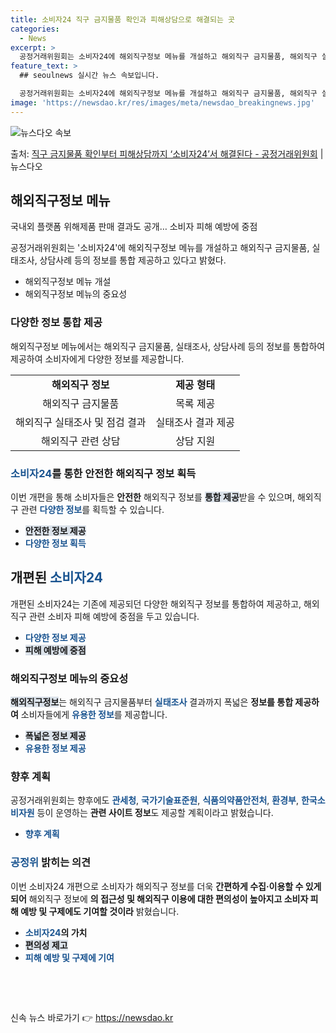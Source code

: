 ```yaml
---
title: 소비자24 직구 금지물품 확인과 피해상담으로 해결되는 곳
categories:
  - News
excerpt: >
  공정거래위원회는 소비자24에 해외직구정보 메뉴를 개설하고 해외직구 금지물품, 해외직구 실태조사점검결과, 상담…
feature_text: >
  ## seoulnews 실시간 뉴스 속보입니다.

  공정거래위원회는 소비자24에 해외직구정보 메뉴를 개설하고 해외직구 금지물품, 해외직구 실태조사점검결과, 상담…
image: 'https://newsdao.kr/res/images/meta/newsdao_breakingnews.jpg'
---
```


![뉴스다오 속보](https://newsdao.kr/res/images/meta/newsdao_breakingnews.jpg)

<p>출처: <a href="https://newsdao.kr/3830" rel="dofollow">직구 금지물품 확인부터 피해상담까지 ‘소비자24’서 해결된다  - 공정거래위원회</a> | 뉴스다오</p>

<h2 data-ke-size="size26">해외직구정보 메뉴</h2>
<p data-ke-size="size16">국내외 플랫폼 위해제품 판매 결과도 공개… 소비자 피해 예방에 중점</p>
<p data-ke-size="size16">공정거래위원회는 '소비자24'에 해외직구정보 메뉴를 개설하고 해외직구 금지물품, 실태조사, 상담사례 등의 정보를 통합 제공하고 있다고 밝혔다.</p>
<ul>
<li>해외직구정보 메뉴 개설</li>
<li>해외직구정보 메뉴의 중요성</li>
</ul>

<h3>다양한 정보 통합 제공</h3>
<p data-ke-size="size16">해외직구정보 메뉴에서는 해외직구 금지물품, 실태조사, 상담사례 등의 정보를 통합하여 제공하여 소비자에게 다양한 정보를 제공합니다.</p>
<table>
  <tr>
    <td style="text-align: center; height: 17px;"><b>해외직구 정보</b></td>
    <td style="text-align: center; height: 17px;"><b>제공 형태</b></td>
  </tr>
  <tr>
    <td style="text-align: center; height: 17px;">해외직구 금지물품</td>
    <td style="text-align: center; height: 17px;">목록 제공</td>
  </tr>
  <tr>
    <td style="text-align: center; height: 17px;">해외직구 실태조사 및 점검 결과</td>
    <td style="text-align: center; height: 17px;">실태조사 결과 제공</td>
  </tr>
  <tr>
    <td style="text-align: center; height: 17px;">해외직구 관련 상담</td>
    <td style="text-align: center; height: 17px;">상담 지원</td>
  </tr>
</table>

<h3><span style="color: #1a5490;">소비자24</span>를 통한 안전한 해외직구 정보 획득</h3>
<p data-ke-size="size16">이번 개편을 통해 소비자들은 <b>안전한</b> 해외직구 정보를 <b><span style="background-color: #21538527;">통합 제공</span></b>받을 수 있으며, 해외직구 관련 <b><span style="color: #1a5490;">다양한 정보</span></b>를 획득할 수 있습니다.</p>
<ul>
<li><b><span style="background-color: #21538527;">안전한 정보 제공</span></b></li>
<li><b><span style="color: #1a5490;">다양한 정보 획득</span></b></li>
</ul>

<h2 data-ke-size="size26">개편된 <span style="color: #1a5490;">소비자24</span></h2>
<p data-ke-size="size16">개편된 소비자24는 기존에 제공되던 다양한 해외직구 정보를 통합하여 제공하고, 해외직구 관련 소비자 피해 예방에 중점을 두고 있습니다.</p>
<ul>
<li><span style="color: #1a5490;"><b>다양한 정보 제공</b></span></li>
<li><b><span style="background-color: #21538527;">피해 예방에 중점</span></b></li>
</ul>

<h3>해외직구정보 메뉴의 중요성</h3>
<p data-ke-size="size16"><b><span style="background-color: #21538527;">해외직구정보</span></b>는 해외직구 금지물품부터 <b><span style="color: #1a5490;">실태조사</span></b> 결과까지 폭넓은 <b>정보를 통합 제공하여</b> 소비자들에게 <b><span style="color: #1a5490;">유용한 정보</span></b>를 제공합니다.</p>
<ul>
<li><b><span style="background-color: #21538527;">폭넓은 정보 제공</span></b></li>
<li><b><span style="color: #1a5490;">유용한 정보 제공</span></b></li>
</ul>

<h3>향후 계획</h3>
<p data-ke-size="size16">공정거래위원회는 향후에도 <b><span style="color: #1a5490;">관세청</span></b>, <b><span style="color: #1a5490;">국가기술표준원</span></b>, <b><span style="color: #1a5490;">식품의약품안전처</span></b>, <b><span style="color: #1a5490;">환경부</span></b>, <b><span style="color: #1a5490;">한국소비자원</span></b> 등이 운영하는 <b>관련 사이트 정보</b>도 제공할 계획이라고 밝혔습니다.</p>
<ul>
<li><b><span style="color: #1a5490;">향후 계획</span></b></li>
</ul>

<h3><span style="color: #1a5490;">공정위</span> 밝히는 의견</h3>
<p data-ke-size="size16">이번 소비자24 개편으로 소비자가 해외직구 정보를 더욱 <b>간편하게 수집·이용할 수 있게 되어</b> 해외직구 정보에 <b>의 접근성 및 해외직구 이용에 대한 편의성이 높아지고 소비자 피해 예방 및 구제에도 기여할 것이라</b> 밝혔습니다.</p>
<ul>
<li><b><span style="color: #1a5490;">소비자24</span>의 가치</b></li>
<li><b><span style="background-color: #21538527;">편의성 제고</span></b></li>
<li><b><span style="color: #1a5490;">피해 예방 및 구제에 기여</span></b></li>
</ul>

<p data-ke-size="size16">&nbsp;</p>
<p data-ke-size="size16">&nbsp;</p> 

신속 뉴스 바로가기 👉 <a href="https://newsdao.kr" rel="dofollow">https://newsdao.kr</a>


